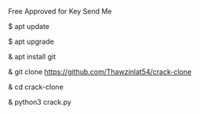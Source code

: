 
Free Approved for Key Send Me

$ apt update

$ apt upgrade

& apt install git

& git clone https://github.com/Thawzinlat54/crack-clone

& cd crack-clone

& python3 crack.py
